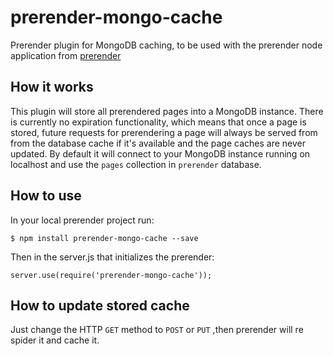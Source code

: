 prerender-mongo-cache
=======================

Prerender plugin for MongoDB caching, to be used with the prerender node application from [prerender](https://github.com/prerender/prerender)

How it works
------------

This plugin will store all prerendered pages into a MongoDB instance. There is currently no expiration functionality, which means that once a page is stored, future requests for prerendering a page will always be served from from the database cache if it's available and the page caches are never updated.
By default it will connect to your MongoDB instance running on localhost and use the `pages` collection in `prerender` database. 

How to use
----------

In your local prerender project run:

    $ npm install prerender-mongo-cache --save
    
Then in the server.js that initializes the prerender:

    server.use(require('prerender-mongo-cache'));
    
How to update stored cache
--------------------------
Just change the HTTP `GET` method to `POST` or `PUT` ,then prerender will re spider it and cache it.


